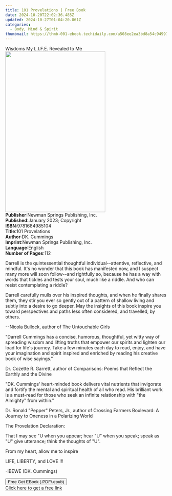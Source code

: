 ```yaml
---
title: 101 Provelations | Free Book
date: 2024-10-20T22:02:36.485Z
updated: 2024-10-27T01:04:20.861Z
categories:
  - Body, Mind & Spirit
thumbnail: https://thmb-001-ebook.techidaily.com/a508ee2ea3bd8a54c94997bbcbffe4f4854965f1e1842291a518455a31e9e836.jpg
---
```

<main id="book-container">
  <div class="flex flex-col">
    <div class="book-brief flex-1 py-6 px-4 sm:p-6 md:py-10 md:px-8">
      <!-- brief-->
      <div class="book-brief-main">Wisdoms My L.I.F.E. Revealed to Me</div>
    </div>
    <div
      class="book-meta-info flex-1 grid gap-4 col-start-1 col-end-3 row-start-1 sm:mb-6 sm:grid-cols-4 lg:gap-6 lg:col-start-2 lg:row-end-6 lg:row-span-6 lg:mb-0"
    >
      <div
        class="book-meta-info-left place-content-center mt-4 p-4 text-sm leading-6 col-start-2 col-span-2 dark:text-slate-400"
      >
        <img
          class="w-full h-500 object-cover rounded-lg sm:h-255 sm:col-span-2 lg:col-span-full"
          src="https://img-001-ebook.techidaily.com/e7b16ee159aaeb625d5b54728c48c6f3fd9b74125bcbb8be54d50faa37d28d05.jpg"
          alt=""
          width="312"
          height="500"
        />
      </div>
      <div
        class="book-meta-info-right mt-2 col-start-1 row-start-2 col-span-3 self-center"
      >
        <!-- meta data  -->
        <div class="flex flex-col px-4 md:px-8">
          <div class="flex-1">
            <strong>Publisher</strong>:<span class="px-2"
              >Newman Springs Publishing, Inc.</span
            >
          </div>
          <div class="flex-1">
            <strong>Published</strong>:<span class="px-2"
              >January 2023; Copyright</span
            >
          </div>
          <div class="flex-1">
            <strong>ISBN</strong>:<span class="px-2">9781684985104</span>
          </div>
          <div class="flex-1">
            <strong>Title</strong>:<span class="px-2">101 Provelations</span>
          </div>
          <div class="flex-1">
            <strong>Author</strong>:<span class="px-2">DK. Cummings</span>
          </div>
          <div class="flex-1">
            <strong>Imprint</strong>:<span class="px-2"
              >Newman Springs Publishing, Inc.</span
            >
          </div>
          <div class="flex-1">
            <strong>Language</strong>:<span class="px-2">English</span>
          </div>
          <div class="flex-1">
            <strong>Number of Pages</strong>:<span class="px-2">112</span>
          </div>
        </div>
      </div>
    </div>
    <div class="book-description flex-1 py-6 px-4 sm:p-6 md:py-10 md:px-8">
      <div class="book-description-main">
        <div accordion-content="" id="description">
          <p></p>
          <p>
            Darrell is the quintessential thoughtful individual--attentive,
            reflective, and mindful. It's no wonder that this book has
            manifested now, and I suspect many more will soon follow--and
            rightfully so, because he has a way with words that tickles and
            tests your soul, much like a riddle. And who can resist
            contemplating a riddle?
          </p>
          <p></p>
          <p>
            Darrell carefully mulls over his inspired thoughts, and when he
            finally shares them, they stir you ever so gently out of a pattern
            of shallow living and subtly into a desire to go deeper. May the
            insights of this book inspire you toward perspectives and paths less
            often considered, and travelled, by others.
          </p>
          <p></p>
          <p></p>
          <p></p>
          <p>--Nicola Bullock, author of The Untouchable Girls</p>
          <p></p>
          <p></p>
          <p></p>
          <p></p>
          <p></p>
          <p>
            "Darrell Cummings has a concise, humorous, thoughtful, yet witty way
            of spreading wisdom and lifting truths that empower our spirits and
            lighten our load for life's journey. Take a few minutes each day to
            read, enjoy, and have your imagination and spirit inspired and
            enriched by reading his creative book of wise sayings."
          </p>
          <p></p>
          <p></p>
          <p></p>
          <p>
            Dr. Cozette R. Garrett, author of Comparisons: Poems that Reflect
            the Earthly and the Divine
          </p>
          <p></p>
          <p></p>
          <p></p>
          <p></p>
          <p></p>
          <p>
            "DK. Cummings' heart-minded book delivers vital nutrients that
            invigorate and fortify the mental and spiritual health of all who
            read. His brilliant work is a must-read for those who seek an
            infinite relationship with "the Almighty" from within."
          </p>
          <p></p>
          <p></p>
          <p></p>
          <p>
            Dr. Ronald "Pepper" Peters, Jr., author of Crossing Farmers
            Boulevard: A Journey to Oneness in a Polarizing World
          </p>
          <p></p>
          <p></p>
          <p></p>
          <p></p>
          <p></p>
          <p>The Provelation Declaration:</p>
          <p></p>
          <p></p>
          <p></p>
          <p>
            That I may see "U when you appear; hear "U" when you speak; speak as
            "U" give utterance; think the thoughts of "U".
          </p>
          <p></p>
          <p></p>
          <p></p>
          <p>From my heart, allow me to inspire</p>
          <p></p>
          <p></p>
          <p></p>
          <p>LIFE, LIBERTY, and LOVE !!!</p>
          <p></p>
          <p></p>
          <p></p>
          <p>-IBEWE (DK. Cummings)</p>
          <p></p>
        </div>
        <div class="accordion-fader"></div>
      </div>
    </div>
    <div class="book-excerpts flex-1 py-6 px-4 sm:p-6 md:py-10 md:px-8"></div>
    <div
      class="book-about-author flex-1 py-6 px-4 sm:p-6 md:py-10 md:px-8"
    ></div>
    <div class="book-free-get flex-1 py-6 px-4 sm:p-6 md:py-10 md:px-8">
      <button
        id="btn-free-get"
        class="bg-blue-500 hover:bg-blue-700 text-white font-bold py-2 px-4 rounded"
      >
        Free Get EBook (.PDF/.epub)
      </button>
      <div id="countdown-display" class="px-2 text-lg mt-2"></div>
      <a
        id="free-link"
        class="hidden bg-blue-500 hover:bg-blue-700 text-white font-bold py-2 px-4 rounded"
        href="https://www.ebooks.com/en-us/book/210751122/101-provelations/dk-cummings/"
        target="_blank"
        >Click here to get a free link</a
      >
    </div>
    <script>
      let countdownTime = 0;
      let countdownInterval = null;
      document
        .getElementById('btn-free-get')
        .addEventListener('click', startCountdown);
      function startCountdown() {
        countdownTime = new Date().getTime() + 60000 * 3;
        countdownInterval = setInterval(updateCountdown, 1000);
        document.getElementById('btn-free-get').disabled = true;
        document
          .getElementById('btn-free-get')
          .classList.add('bg-gray-500', 'cursor-not-allowed');
      }
      function updateCountdown() {
        let currentTime = new Date().getTime();
        let timeLeft = countdownTime - currentTime;
        let secondsLeft = Math.floor(timeLeft / 1000);
        document.getElementById('countdown-display').innerHTML =
          `Remaining time: ${secondsLeft} seconds.`;
        if (secondsLeft <= 0) {
          clearInterval(countdownInterval);
          document.getElementById('btn-free-get').classList.add('hidden');
          document.getElementById('free-link').classList.remove('hidden');
          document.getElementById('countdown-display').innerHTML = '';
        }
      }
    </script>
  </div>
</main>

<ins class="adsbygoogle"
      style="display:block"
      data-ad-client="ca-pub-7571918770474297"
      data-ad-slot="8358498916"
      data-ad-format="auto"
      data-full-width-responsive="true"></ins>
    